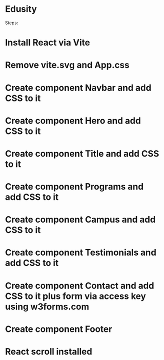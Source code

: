 # Edusity
Steps: 
# Install React via Vite
# Remove vite.svg and App.css
# Create component Navbar and add CSS to it 
# Create component Hero and add CSS to it
# Create component Title and add CSS to it
# Create component Programs and add CSS to it
# Create component Campus and add CSS to it
# Create component Testimonials and add CSS to it
# Create component Contact and add CSS to it plus form via access key using w3forms.com
# Create component Footer   
# React scroll installed
